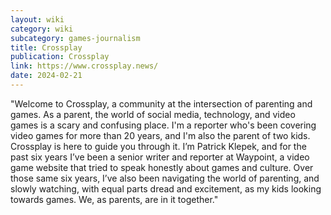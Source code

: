 ```yaml
---
layout: wiki
category: wiki
subcategory: games-journalism
title: Crossplay
publication: Crossplay
link: https://www.crossplay.news/
date: 2024-02-21
---
```


"Welcome to Crossplay, a community at the intersection of parenting and games. As a parent, the world of social media, technology, and video games is a scary and confusing place. I'm a reporter who's been covering video games for more than 20 years, and I'm also the parent of two kids. Crossplay is here to guide you through it. I’m Patrick Klepek, and for the past six years I’ve been a senior writer and reporter at Waypoint, a video game website that tried to speak honestly about games and culture. Over those same six years, I’ve also been navigating the world of parenting, and slowly watching, with equal parts dread and excitement, as my kids looking towards games. We, as parents, are in it together."
